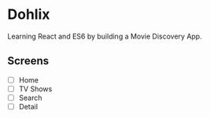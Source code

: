 # Dohlix

Learning React and ES6 by building a Movie Discovery App.

## Screens
- [ ] Home
- [ ] TV Shows
- [ ] Search
- [ ] Detail